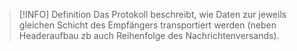 >[!INFO] Definition
>Das Protokoll beschreibt, wie Daten zur jeweils gleichen Schicht des Empfängers transportiert werden (neben Headeraufbau zb auch Reihenfolge des Nachrichtenversands).

